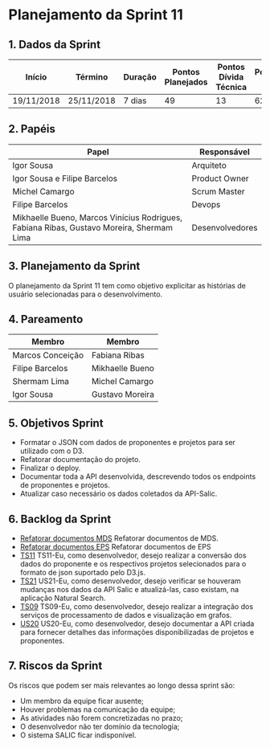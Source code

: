 ---
---

# Planejamento da Sprint 11

## 1. Dados da Sprint 

| Início | Término | Duração | Pontos Planejados | Pontos Dívida Técnica | Pontuação Total |
|----------|----------|----------|----------|----------|----------|
| 19/11/2018 | 25/11/2018 | 7 dias | 49 | 13 | 62 |


## 2. Papéis 

|    Papel |     Responsável |
|-----|-----|
| Igor Sousa | Arquiteto |
| Igor Sousa e Filipe Barcelos | Product Owner |
| Michel Camargo | Scrum Master |
| Filipe Barcelos | Devops |
| Mikhaelle Bueno, Marcos Vinícius Rodrigues, Fabiana Ribas, Gustavo Moreira, Shermam Lima | Desenvolvedores |

## 3. Planejamento da Sprint

O planejamento da Sprint 11 tem como  objetivo explicitar as histórias de usuário selecionadas para o desenvolvimento. 

## 4. Pareamento 

| Membro  | Membro |
|---|---|
| Marcos Conceição | Fabiana Ribas |
| Filipe Barcelos |  Mikhaelle Bueno |
| Shermam Lima | Michel Camargo |
| Igor Sousa | Gustavo Moreira |

## 5. Objetivos Sprint

* Formatar o JSON com dados de proponentes e projetos para ser utilizado com o D3.
* Refatorar documentação do projeto.
* Finalizar o deploy.
* Documentar toda a API desenvolvida, descrevendo todos os endpoints de proponentes e projetos.
* Atualizar caso necessário os dados coletados da API-Salic.

## 6. Backlog da Sprint

- [Refatorar documentos MDS](https://github.com/fga-eps-mds/2018.*2-NaturalSearch/issues/159) Refatorar documentos de MDS.
- [Refatorar documentos EPS](https://github.com/fga-eps-mds/2018.2-NaturalSearch/issues/158) Refatorar documentos de EPS
- [TS11](https://github.com/fga-eps-mds/2018.2-NaturalSearch/issues/157) TS11-Eu, como desenvolvedor, desejo realizar a conversão dos dados do proponente e os respectivos projetos selecionados para o formato de json suportado pelo D3.js.
- [TS21](https://github.com/fga-eps-mds/2018.2-NaturalSearch/issues/156) US21-Eu, como desenvolvedor, desejo verificar se houveram mudanças nos dados da API Salic e atualizá-las, caso existam, na aplicação Natural Search.
- [TS09](https://github.com/fga-eps-mds/2018.2-NaturalSearch/issues/150) TS09-Eu, como desenvolvedor, desejo realizar a integração dos serviços de processamento de dados e visualização em grafos.
- [US20](https://github.com/fga-eps-mds/2018.2-NaturalSearch/issues/146) US20-Eu, como desenvolvedor, desejo documentar a API criada para fornecer detalhes das informações disponibilizadas de projetos e proponentes.


## 7. Riscos da Sprint

Os riscos que podem ser mais relevantes ao longo dessa sprint são:

* Um membro da equipe ficar ausente;
* Houver problemas na comunicação da equipe;
* As atividades não forem concretizadas no prazo;
* O desenvolvedor não ter domínio da tecnologia;
* O sistema SALIC ficar indisponível.
